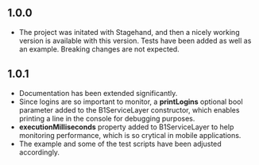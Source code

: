 ## 1.0.0

- The project was initated with Stagehand, and then a nicely working version is available with this version. Tests have been added as well as an example. Breaking changes are not expected. 

## 1.0.1

- Documentation has been extended significantly.
- Since logins are so important to monitor, a **printLogins** optional bool parameter added to the B1ServiceLayer constructor, which enables printing a line in the console for debugging purposes.
- **executionMilliseconds** property added to B1ServiceLayer to help monitoring performance, which is so crytical in mobile applications.
- The example and some of the test scripts have been adjusted accordingly.